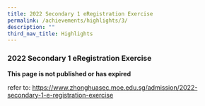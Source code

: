 ```yaml
---
title: 2022 Secondary 1 eRegistration Exercise
permalink: /achievements/highlights/3/
description: ""
third_nav_title: Highlights
---
```


### **2022 Secondary 1 eRegistration Exercise**


**This page is not published or has expired**

refer to: https://www.zhonghuasec.moe.edu.sg/admission/2022-secondary-1-e-registration-exercise